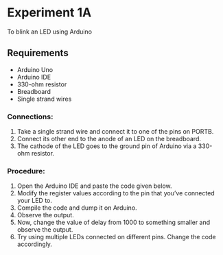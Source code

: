 # Experiment 1A
To blink an LED using Arduino

## Requirements
* Arduino Uno
* Arduino IDE
* 330-ohm resistor 
* Breadboard
* Single strand wires

### Connections:
1. Take a single strand wire and connect it to one of the pins on PORTB.
2. Connect its other end to the anode of an LED on the breadboard.
3. The cathode of the LED goes to the ground pin of Arduino via a 330-ohm resistor.
### Procedure:
1. Open the Arduino IDE and paste the code given below.
2. Modify the register values according to the pin that you’ve connected your LED to.
3. Compile the code and dump it on Arduino. 
4. Observe the output. 
5. Now, change the value of delay from 1000 to something smaller and observe the output.
6. Try using multiple LEDs connected on different pins. Change the code accordingly.
